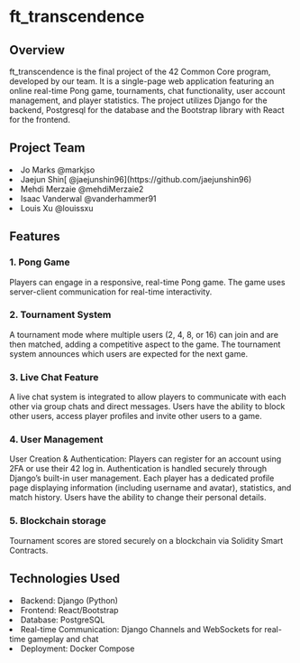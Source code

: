 <h1>ft_transcendence</h1>
<h2>Overview</h2>
ft_transcendence is the final project of the 42 Common Core program, developed by our team. It is a single-page web application featuring an online real-time Pong game, tournaments, chat functionality, user account management, and player statistics. The project utilizes Django for the backend, Postgresql for the database and the Bootstrap library with React for the frontend.

<h2>Project Team</h2>
<li>Jo Marks @markjso</li>
<li>Jaejun Shin[ @jaejunshin96](https://github.com/jaejunshin96)</li>
<li>Mehdi Merzaie @mehdiMerzaie2</li>
<li>Isaac Vanderwal @vanderhammer91</li>
<li>Louis Xu @louissxu</li>

<h2>Features</h2>
<h3>1. Pong Game</h3>
Players can engage in a responsive, real-time Pong game. The game uses server-client communication for real-time interactivity.

<h3>2. Tournament System</h3>
A tournament mode where multiple users (2, 4, 8, or 16) can join and are then matched, adding a competitive aspect to the game. The tournament system announces which users are expected for the next game.

<h3>3. Live Chat Feature</h3>
A live chat system is integrated to allow players to communicate with each other via group chats and direct messages. Users have the ability to block other users, access player profiles and  invite other users to a game.

<h3>4. User Management</h3>
User Creation & Authentication: Players can register for an account using 2FA or use their 42 log in. Authentication is handled securely through Django’s built-in user management. Each player has a dedicated profile page displaying information (including username and avatar), statistics, and match history. Users have the ability to change their personal details.

<h3>5. Blockchain storage</h3>
Tournament scores are stored securely on a blockchain via Solidity Smart Contracts.

<h2>Technologies Used</h2>
<li>Backend: Django (Python)</li>
<li>Frontend: React/Bootstrap</li>
<li>Database: PostgreSQL</li>
<li>Real-time Communication: Django Channels and WebSockets for real-time gameplay and chat</li>
<li>Deployment: Docker Compose</li>
